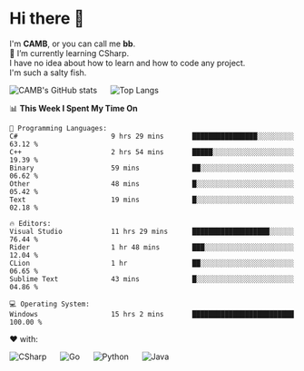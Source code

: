 # Hi there 👋
<!--
**CAMB-dev/CAMB-dev** is a ✨ _special_ ✨ repository because its `README.md` (this file) appears on your GitHub profile.

Here are some ideas to get you started:

- 🔭 I’m currently working on ...
- 🌱 I’m currently learning ...
- 👯 I’m looking to collaborate on ...
- 🤔 I’m looking for help with ...
- 💬 Ask me about ...
- 📫 How to reach me: ...
- 😄 Pronouns: ...
- ⚡ Fun fact: ...
-->
 I'm **CAMB**, or you can call me **bb**.  
 🌱 I’m currently learning CSharp.  
 I have no idea about how to learn and how to code any project.  
 I'm such a salty fish.
 
 
![CAMB's GitHub stats](https://github-readme-stats.vercel.app/api?username=CAMB-dev&show_icons=true&theme=tokyonight)
&nbsp;&nbsp;&nbsp;&nbsp;
![Top Langs](https://github-readme-stats.vercel.app/api/top-langs/?username=CAMB-dev&langs_count=5&theme=tokyonight)


<!--START_SECTION:waka-->
📊 **This Week I Spent My Time On** 

```text
💬 Programming Languages: 
C#                       9 hrs 29 mins       ████████████████░░░░░░░░░   63.12 % 
C++                      2 hrs 54 mins       █████░░░░░░░░░░░░░░░░░░░░   19.39 % 
Binary                   59 mins             ██░░░░░░░░░░░░░░░░░░░░░░░   06.62 % 
Other                    48 mins             █░░░░░░░░░░░░░░░░░░░░░░░░   05.42 % 
Text                     19 mins             █░░░░░░░░░░░░░░░░░░░░░░░░   02.18 % 

🔥 Editors: 
Visual Studio            11 hrs 29 mins      ███████████████████░░░░░░   76.44 % 
Rider                    1 hr 48 mins        ███░░░░░░░░░░░░░░░░░░░░░░   12.04 % 
CLion                    1 hr                ██░░░░░░░░░░░░░░░░░░░░░░░   06.65 % 
Sublime Text             43 mins             █░░░░░░░░░░░░░░░░░░░░░░░░   04.86 % 

💻 Operating System: 
Windows                  15 hrs 2 mins       █████████████████████████   100.00 % 
```


<!--END_SECTION:waka-->


❤ with:

![CSharp](https://img.shields.io/badge/CSharp-%23512BD4?style=for-the-badge&logo=.net)
&nbsp;&nbsp;&nbsp;&nbsp;
![Go](https://img.shields.io/badge/Go-000000?style=for-the-badge&logo=go)
&nbsp;&nbsp;&nbsp;&nbsp;
![Python](https://img.shields.io/badge/Python-000000?style=for-the-badge&logo=python)
&nbsp;&nbsp;&nbsp;&nbsp;
![Java](https://img.shields.io/badge/Java-964B00?style=for-the-badge&logo=openjdk)
